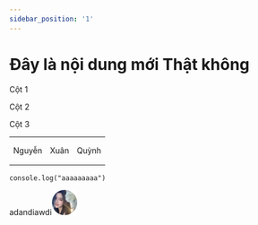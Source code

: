 ```yaml
---
sidebar_position: '1'
---
```


# Đây là nội dung mới Thật không

<table>
<tr>
<p>Cột 1</p>
<p>Cột 2</p>
<p>Cột 3</p>
</tr>
<tr>
<td><p>Nguyễn</p></td>
<td><p>Xuân</p></td>
<td><p>Quỳnh</p></td>
</tr>
</table>

```
console.log("aaaaaaaaa")
```

adandiawdi![avtatarr.png](./static/img/avtatarr.png)